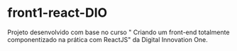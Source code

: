 # front1-react-DIO
Projeto desenvolvido com base no curso " Criando um front-end totalmente componentizado na prática com ReactJS" da Digital Innovation One.
